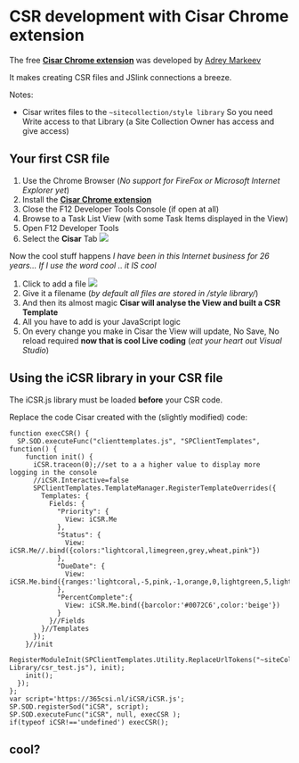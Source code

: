 # CSR development with Cisar Chrome extension

The free [**Cisar Chrome extension**](https://chrome.google.com/webstore/detail/cisar/nifbdojdggkboiifaklkamfpjcmgafpo?hl=en) was developed by [Adrey Markeev](http://sharepoint.stackexchange.com/users/1430/andrey-markeev)

It makes creating CSR files and JSlink connections a breeze.

Notes:

* Cisar writes files to the ``~sitecollection/style library``
So you need Write access to that Library (a Site Collection Owner has access and give access)


## Your first CSR file

 1. Use the Chrome Browser (*No support for FireFox or Microsoft Internet Explorer yet*)
 2. Install the [**Cisar Chrome extension**](https://chrome.google.com/webstore/detail/cisar/nifbdojdggkboiifaklkamfpjcmgafpo?hl=en)
 3. Close the F12 Developer Tools Console (if open at all)
 4. Browse to a Task List View (with some Task Items displayed in the View)
 5. Open F12 Developer Tools
 6. Select the **Cisar** Tab
   ![](http://i.imgur.com/X13jT80.jpg)

Now the cool stuff happens
*I have been in this Internet business for 26 years... If I use the word cool .. it IS cool*

 1. Click to add a file
 ![](http://i.imgur.com/Q6mKvhB.jpg)
 2. Give it a filename (*by default all files are stored in /style library/*)
 3. And then its almost magic
**Cisar will analyse the View and built a CSR Template**
 4. All you have to add is your JavaScript logic
 5. On every change you make in Cisar the View will update,
No Save, No reload required
**now that is cool Live coding** (*eat your heart out Visual Studio*)


## Using the iCSR library in your CSR file

The iCSR.js library must be loaded **before** your CSR code.

Replace the code Cisar created with the (slightly modified) code:

    function execCSR() {
      SP.SOD.executeFunc("clienttemplates.js", "SPClientTemplates", function() {
        function init() {
          iCSR.traceon(0);//set to a a higher value to display more logging in the console
          //iCSR.Interactive=false
          SPClientTemplates.TemplateManager.RegisterTemplateOverrides({
            Templates: {
              Fields: {
                "Priority": {
                  View: iCSR.Me
                },
                "Status": {
                  View: iCSR.Me//.bind({colors:"lightcoral,limegreen,grey,wheat,pink"})
                },
                "DueDate": {
                  View: iCSR.Me.bind({ranges:'lightcoral,-5,pink,-1,orange,0,lightgreen,5,lightgreen'})
                },
                "PercentComplete":{
                  View: iCSR.Me.bind({barcolor:'#0072C6',color:'beige'})
                }
              }//Fields
            }//Templates
          });
        }//init
        RegisterModuleInit(SPClientTemplates.Utility.ReplaceUrlTokens("~siteCollection/Style Library/csr_test.js"), init);
        init();
      });
    };
    var script='https://365csi.nl/iCSR/iCSR.js';
    SP.SOD.registerSod("iCSR", script);
    SP.SOD.executeFunc("iCSR", null, execCSR );
    if(typeof iCSR!=='undefined') execCSR();


## cool?